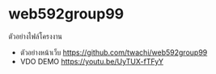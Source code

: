 # web592group99
ตัวอย่างไฟล์โครงงาน  

- ตัวอย่างหน้าเว็บ https://github.com/twachi/web592group99
- VDO DEMO https://youtu.be/UyTUX-fTFyY
